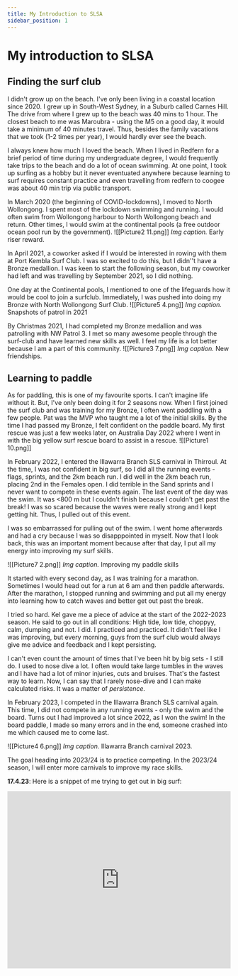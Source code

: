```yaml
---
title: My Introduction to SLSA
sidebar_position: 1
---
```


# My introduction to SLSA

## Finding the surf club
I didn't grow up on the beach. I've only been living in a coastal location since 2020. I grew up in South-West Sydney, in a Suburb called Carnes Hill. The drive from where I grew up to the beach was 40 mins to 1 hour. The closest beach to me was Maroubra - using the M5 on a good day, it would take a minimum of 40 minutes travel. Thus, besides the family vacations that we took (1-2 times per year), I would hardly ever see the beach. 

I always knew how much I loved the beach. When I lived in Redfern for a brief period of time during my undergraduate degree, I would frequently take trips to the beach and do a lot of ocean swimming. At one point, I took up surfing as a hobby but it never eventuated anywhere because learning to surf requires constant practice and even travelling from redfern to coogee was about 40 min trip via public transport. 

In March 2020 (the beginning of COVID-lockdowns), I moved to North Wollongong. I spent most of the lockdown swimming and running. I would often swim from Wollongong harbour to North Wollongong beach and return. Other times, I would swim at the continental pools (a free outdoor ocean pool run by the government). 
![[Picture2 11.png]]
*Img caption.* Early riser reward. 

In April 2021, a coworker asked if I would be interested in rowing with them at Port Kembla Surf Club. I was so excited to do this, but I didn''t have a Bronze medallion. I was keen to start the following season, but my coworker had left and was travelling by September 2021, so I did nothing. 

One day at the Continental pools, I mentioned to one of the lifeguards how it would be cool to join a surfclub. Immediately, I was pushed into doing my Bronze with North Wollongong Surf Club. 
![[Picture5 4.png]]
*Img caption.* Snapshots of patrol in 2021

By Christmas 2021, I had completed my Bronze medallion and was patrolling with NW Patrol 3. I met so many awesome people through the surf-club and have learned new skills as well. I feel my life is a lot better because I am a part of this community. 
![[Picture3 7.png]]
*Img caption.* New friendships.

## Learning to paddle
As for paddling, this is one of my favourite sports. I can't imagine life without it. But, I've only been doing it for 2 seasons now. When I first joined the surf club and was training for my Bronze, I often went paddling with a few people. Pat was the MVP who taught me a lot of the initial skills. By the time I had passed my Bronze, I felt confident on the paddle board. My first rescue was just a few weeks later, on Australia Day 2022 where I went in with the big yellow surf rescue board to assist in a rescue.
![[Picture1 10.png]]

In February 2022, I entered the Illawarra Branch SLS carnival in Thirroul. At the time, I was not confident in big surf, so I did all the running events - flags, sprints, and the 2km beach run. I did well in the 2km beach run, placing 2nd in the Females open. I did terrible in the Sand sprints and I never want to compete in these events again. The last event of the day was the swim. It was <800 m but I couldn't finish because I couldn't get past the break! I was so scared because the waves were really strong and I kept getting hit. Thus, I pulled out of this event. 

I was so embarrassed for pulling out of the swim. I went home afterwards and had a cry because I was so disapppointed in myself. Now that I look back, this was an important moment because after that day, I put all my energy into improving my surf skills. 

![[Picture7 2.png]]
*Img caption.* Improving my paddle skills 

It started with every second day, as I was training for a marathon. Sometimes I would head out for a run at 6 am and then paddle afterwards. After the marathon, I stopped running and swimming and put all my energy into learning how to catch waves and better get out past the break. 

I tried so hard. Kel gave me a piece of advice at the start of the 2022-2023 season. He said to go out in all conditions: High tide, low tide, choppyy, calm, dumping and not. I did. I practiced and practiced. It didn't feel like I was improving, but every morning, guys from the surf club would always give me advice and feedback and I kept persisting. 

I can't even count the amount of times that I've been hit by big sets - I still do. I used to nose dive a lot. I often would take large tumbles in the waves and I have had a lot of minor injuries, cuts and bruises. That's the fastest way to learn. Now, I can say that I rarely nose-dive and I can make calculated risks. It was a matter of *persistence.*

In February 2023, I competed in the Illawarra Branch SLS carnival again. This time, I did not compete in any running events - only the swim and the board. Turns out I had improved a lot since 2022, as I won the swim! In the board paddle, I made so many errors and in the end, someone crashed into me which caused me to come last. 

![[Picture4 6.png]]
*Img caption.* Illawarra Branch carnival 2023. 

The goal heading into 2023/24 is to practice competing. In the 2023/24 season, I will enter more carnivals to improve my race skills. 

**17.4.23**: Here is a snippet of me trying to get out in big surf:

<iframe width="100%" height="400" src="https://player.vimeo.com/video/818319769?h=3403dc9b53&amp;badge=0&amp;autopause=0&amp;player_id=0&amp;app_id=58479" frameborder="0" allow="autoplay; fullscreen; picture-in-picture" allowfullscreen title="17.4.23 surf"></iframe>
